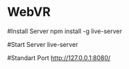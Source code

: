 # WebVR 

#Install Server
npm install -g live-server

#Start Server
live-server

#Standart Port 
http://127.0.0.1:8080/	